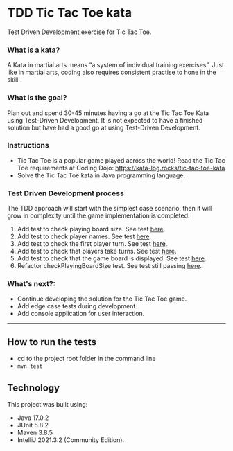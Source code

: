 # TDD Tic Tac Toe kata
Test Driven Development exercise for Tic Tac Toe.

### What is a kata?

A Kata in martial arts means “a system of individual training exercises”. Just like in martial arts, coding also requires consistent practise to hone in the skill.

### What is the goal?

Plan out and spend 30-45 minutes having a go at the Tic Tac Toe Kata using Test-Driven Development. It is not expected to have a finished solution but have had a good go at using Test-Driven Development.

### Instructions

- Tic Tac Toe is a popular game played across the world! Read the Tic Tac Toe requirements at Coding Dojo: https://kata-log.rocks/tic-tac-toe-kata
- Solve the Tic Tac Toe kata in Java programming language.

### Test Driven Development process

The TDD approach will start with the simplest case scenario, then it will grow in complexity until the game implementation is completed:

1) Add test to check playing board size. See test [here](https://htmlview.glitch.me/?https://github.com/abcpaem/tdd-tic-tac-toe-kata/blob/main/docs/TestResults01.html).
2) Add test to check player names. See test [here](https://htmlview.glitch.me/?https://github.com/abcpaem/tdd-tic-tac-toe-kata/blob/main/docs/TestResults02.html).
3) Add test to check the first player turn. See test [here](https://htmlview.glitch.me/?https://github.com/abcpaem/tdd-tic-tac-toe-kata/blob/main/docs/TestResults03.html).
4) Add test to check that players take turns. See test [here](https://htmlview.glitch.me/?https://github.com/abcpaem/tdd-tic-tac-toe-kata/blob/main/docs/TestResults04.html).
5) Add test to check that the game board is displayed. See test [here](https://htmlview.glitch.me/?https://github.com/abcpaem/tdd-tic-tac-toe-kata/blob/main/docs/TestResults05.html).
6) Refactor checkPlayingBoardSize test. See test still passing [here](https://htmlview.glitch.me/?https://github.com/abcpaem/tdd-tic-tac-toe-kata/blob/main/docs/TestResults06.html).


### What's next?:
- Continue developing the solution for the Tic Tac Toe game.
- Add edge case tests during development.
- Add console application for user interaction.

---
## How to run the tests
- cd to the project root folder in the command line
- ``mvn test``

## Technology
This project was built using:
- Java 17.0.2
- JUnit 5.8.2
- Maven 3.8.5
- IntelliJ 2021.3.2 (Community Edition).